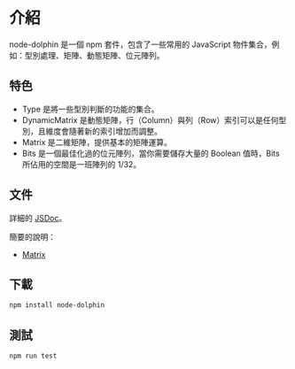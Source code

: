 # 介紹

node-dolphin 是一個 npm 套件，包含了一些常用的 JavaScript 物件集合，例如：型別處理、矩陣、動態矩陣、位元陣列。

## 特色

* Type 是將一些型別判斷的功能的集合。
* DynamicMatrix 是動態矩陣，行（Column）與列（Row）索引可以是任何型別，且維度會隨著新的索引增加而調整。
* Matrix 是二維矩陣，提供基本的矩陣運算。
* Bits 是一個最佳化過的位元陣列，當你需要儲存大量的 Boolean 值時，Bits 所佔用的空間是一班陣列的 1/32。

## 文件

詳細的 [JSDoc](jsdocs/index.html)。

簡要的說明：
* [Matrix](docs/matrix.md)
## 下載
```bash
npm install node-dolphin
```

## 測試
```bash
npm run test
```
